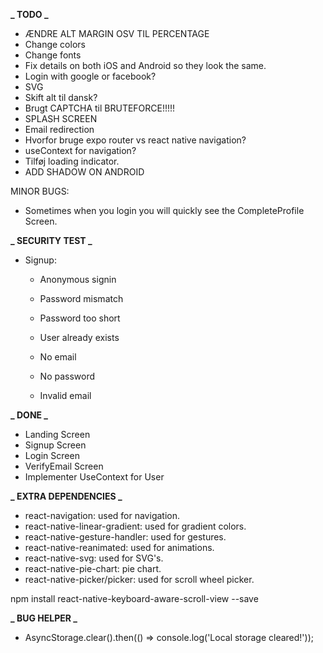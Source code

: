 **_ TODO _**

-  ÆNDRE ALT MARGIN OSV TIL PERCENTAGE
-  Change colors
-  Change fonts
-  Fix details on both iOS and Android so they look the same.
-  Login with google or facebook?
-  SVG
-  Skift alt til dansk?
-  Brugt CAPTCHA til BRUTEFORCE!!!!!
-  SPLASH SCREEN
-  Email redirection
-  Hvorfor bruge expo router vs react native navigation?
-  useContext for navigation?
-  Tilføj loading indicator.
-  ADD SHADOW ON ANDROID

MINOR BUGS:

-  Sometimes when you login you will quickly see the CompleteProfile Screen.

**_ SECURITY TEST _**

-  Signup:

   -  Anonymous signin
   -  Password mismatch
   -  Password too short
   -  User already exists

   -  No email
   -  No password
   -  Invalid email

**_ DONE _**

-  Landing Screen
-  Signup Screen
-  Login Screen
-  VerifyEmail Screen
-  Implementer UseContext for User

**_ EXTRA DEPENDENCIES _**

-  react-navigation: used for navigation.
-  react-native-linear-gradient: used for gradient colors.
-  react-native-gesture-handler: used for gestures.
-  react-native-reanimated: used for animations.
-  react-native-svg: used for SVG's.
-  react-native-pie-chart: pie chart.
-  react-native-picker/picker: used for scroll wheel picker.


npm install react-native-keyboard-aware-scroll-view --save

**_ BUG HELPER _**

-  AsyncStorage.clear().then(() => console.log('Local storage cleared!'));
